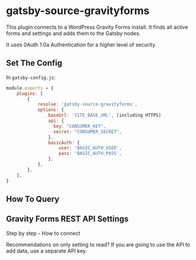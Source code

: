 # gatsby-source-gravityforms

This plugin connects to a WordPress Gravity Forms install. It finds all active forms and settings and adds them to the Gatsby nodes.

It uses 0Auth 1.0a Authentication for a higher level of security.

## Set The Config

In `gatsby-config.js`:

```js
module.exports = {
    plugins: [
        {
            resolve: 'gatsby-source-gravityforms',
            options: {
                baseUrl: 'SITE_BASE_URL', (including HTTPS)
                api: {
                  key: "CONSUMER_KEY",
                  secret: "CONSUMER_SECRET",
                },
                basicAuth: {
                    user: 'BASIC_AUTH_USER',
                    pass: 'BASIC_AUTH_PASS',
                },
            },
        },
    ],
}
```

## How To Query

## Gravity Forms REST API Settings

Step by step - How to connect

Recommendations on only setting to read? If you are going to use the API to add data, use a separate API key.
